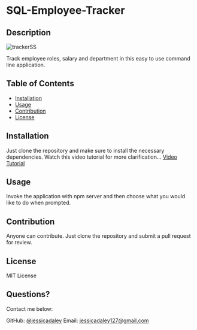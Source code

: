 # SQL-Employee-Tracker

 ## Description 

  
  


![trackerSS](https://user-images.githubusercontent.com/79805880/137924448-3c017243-09d0-482b-ae0e-ef0fd3166356.png)

  
  
  
  
  
  Track employee roles, salary and department in this easy to use command line application.
  ## Table of Contents
  * [Installation](#installation)
  * [Usage](#usage)
  * [Contribution](#contribution)
  * [License](#license)
  
  ## Installation
  
 
   Just clone the repository and make sure to install the necessary dependencies. Watch this video tutorial for more clarification...
   <a href="https://watch.screencastify.com/v/8ClplRsL5d7H4rTmegXg"> Video Tutorial </a>
  
  
  ## Usage 
  
 
  Invoke the application with npm server and then choose what you would like to do when prompted.

  
  ## Contribution 
  
  
  Anyone can contribute. Just clone the repository and submit a pull request for review. 
  

  ## License 
  
  MIT License 
 
  ## Questions?
  
  Contact me below:
 
  GitHub: [@jessicadaley](https://api.github.com/users/jessicadaley)
   Email: jessicadaley127@gmail.com 
